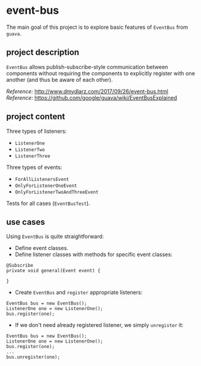 # event-bus
The main goal of this project is to explore basic features of `EventBus` 
from `guava`.

## project description
`EventBus` allows publish-subscribe-style communication between 
components without requiring the components to explicitly register 
with one another (and thus be aware of each other).  

_Reference:_ http://www.dmydlarz.com/2017/09/26/event-bus.html  
_Reference:_ https://github.com/google/guava/wiki/EventBusExplained

## project content
Three types of listeners:  
* `ListenerOne`  
* `ListenerTwo`  
* `ListenerThree`    

Three types of events:
* `ForAllListenersEvent`  
* `OnlyForListenerOneEvent`  
* `OnlyForListenerTwoAndThreeEvent`  

Tests for all cases (`EventBusTest`).

## use cases
Using `EventBus` is quite straightforward:  
- Define event classes.
- Define listener classes with methods for specific event classes:
```
@Subscribe
private void general(Event event) {

}
```
- Create `EventBus` and `register` appropriate listeners:
```
EventBus bus = new EventBus();
ListenerOne one = new ListenerOne();
bus.register(one);
```
- If we don't need already registered listener, we simply `unregister`
it:
```
EventBus bus = new EventBus();
ListenerOne one = new ListenerOne();
bus.register(one);
...
bus.unregister(one);
```